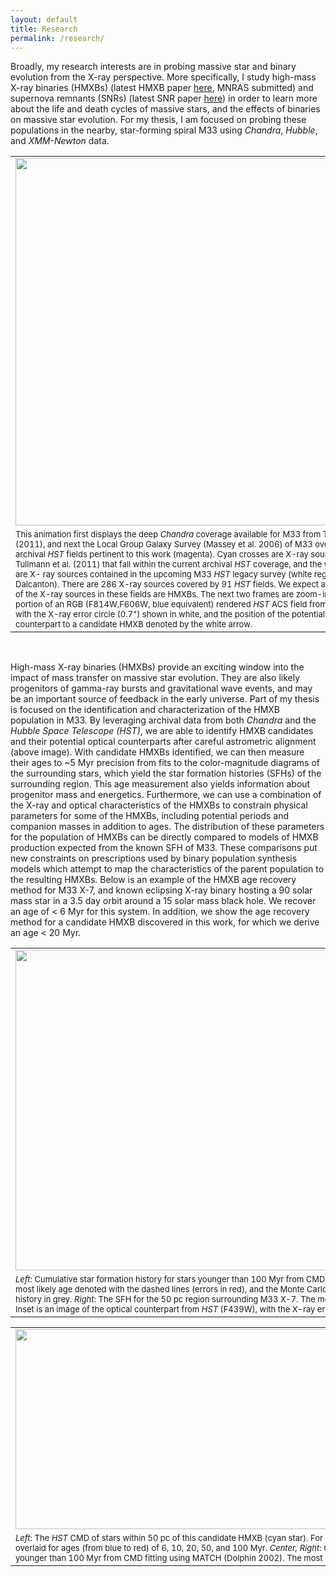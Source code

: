 ```yaml
---
layout: default
title: Research
permalink: /research/
---
```



Broadly, my research interests are in probing massive star and binary evolution from the X-ray perspective. More specifically, I study high-mass X-ray binaries (HMXBs) (latest HMXB paper [here](../docs/m33hmxb_paper.pdf), MNRAS submitted) and supernova remnants (SNRs) (latest SNR paper [here](https://arxiv.org/abs/1708.01239)) in order to learn more about the life and death cycles of massive stars, and the effects of binaries on massive star evolution. For my thesis, I am focused on probing these populations in the nearby, star-forming spiral M33 using *Chandra*, *Hubble*, and *XMM-Newton* data.

<table class="image" align="center">
<tr><td><img src="../images/m33coverage.gif" height="588px" width="600px"></td></tr>
<tr><td class="caption" style="width: 345px"><font size="2">This animation first displays the deep <i>Chandra</i> coverage available for M33 from Tullmann et al. (2011), and next the Local Group Galaxy Survey (Massey et al. 2006) of M33 overlaid with the archival <i>HST</i> fields pertinent to this work (magenta). Cyan crosses are X-ray sources from Tullmann et al. (2011) that fall within the current archival <i>HST</i> coverage, and the white crosses are X- ray sources contained in the upcoming M33 <i>HST</i> legacy survey (white regions; PI: J. Dalcanton). There are 286 X-ray sources covered by 91 <i>HST</i> fields. We expect approximately 40 of the X-ray sources in these fields are HMXBs. The next two frames are zoom-ins on one portion of an RGB (F814W,F606W, blue equivalent) rendered <i>HST</i> ACS field from the disk of M33 with the X-ray error circle (0.7") shown in white, and the position of the potential optical counterpart to a candidate HMXB denoted by the white arrow.</font></td></tr>
</table><br>


High-mass X-ray binaries (HMXBs) provide an exciting window into the impact of mass transfer on massive star evolution. They are also likely progenitors of gamma-ray bursts and gravitational wave events, and may be an important source of feedback in the early universe. Part of my thesis is focused on the identification and characterization of the HMXB population in M33. By leveraging archival data from both *Chandra* and the *Hubble Space Telescope (HST)*, we are able to identify HMXB candidates and their potential optical counterparts after careful astrometric alignment (above image). With candidate HMXBs identified, we can then measure their ages to ~5 Myr precision from fits to the color-magnitude diagrams of the surrounding stars, which yield the star formation histories (SFHs) of the surrounding region. This age measurement also yields information about progenitor mass and energetics. Furthermore, we can use a combination of the X-ray and optical characteristics of the HMXBs to constrain physical parameters for some of the HMXBs, including potential periods and companion masses in addition to ages. The distribution of these parameters for the population of HMXBs can be directly compared to models of HMXB production expected from the known SFH of M33. These comparisons put new constraints on prescriptions used by binary population synthesis models which attempt to map the characteristics of the parent population to the resulting HMXBs. Below is an example of the HMXB age recovery method for M33 X-7, and known eclipsing X-ray binary hosting a 90 solar mass star in a 3.5 day orbit around a 15 solar mass black hole. We recover an age of < 6 Myr for this system. In addition, we show the age recovery method for a candidate HMXB discovered in this work, for which we derive an age
< 20 Myr.<br>


<table class="image" align="center">
<tr><td><img src="../images/hmxb225_ex.png" height="513px" width="800px"></td></tr>
<tr><td class="caption" style="width: 345px"><font size="2"><i>Left</i>: Cumulative star formation history for stars younger than 100 Myr from CMD fitting using MATCH (Dolphin 2002), with the most likely age denoted with the dashed lines (errors in red), and the Monte Carlo derived errors on the cumulative star formation history in grey. <i>Right</i>: The SFH for the 50 pc region surrounding M33 X-7. The most likely age for this HMXB candidate is < 6 Myr. Inset is an image of the optical counterpart from <i>HST</i> (F439W), with the X-ray error circle in cyan.</font></td></tr>

<table class="image" align="center">
<tr><td><img src="../images/hmxb272_ex.png" height="320px" width="800px"></td></tr>
<tr><td class="caption" style="width: 345px"><font size="2"><i>Left</i>: The <i>HST</i> CMD of stars within 50 pc of this candidate HMXB (cyan star). For reference isochrones from the Padova group are overlaid for ages (from blue to red) of 6, 10, 20, 50, and 100 Myr. <i>Center, Right</i>: Cumulative star formation history for stars younger than 100 Myr from CMD fitting using MATCH (Dolphin 2002). The most likely age for this HMXB candidate is < 20 Myr.</font></td></tr>
